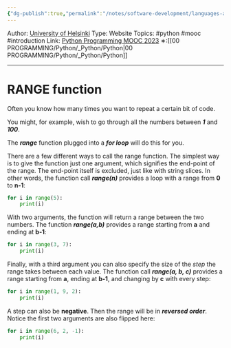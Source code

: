 ```yaml
---
{"dg-publish":true,"permalink":"/notes/software-development/languages-and-frameworks/python/0-python-programming-mooc/introduction/part-4/03-definite-iteration/03-the-function-range/","created":"2025-07-13T15:25:05.706+08:00"}
---
```


Author: [University of Helsinki](https://programming-23.mooc.fi/)
Type: Website
Topics: #python #mooc  #introduction
Link: [Python Programming MOOC 2023](https://programming-23.mooc.fi/)
∗:[[00 PROGRAMMING/Python/_Python/Python\|00 PROGRAMMING/Python/_Python/Python]] 

---
# RANGE function
Often you know how many times you want to repeat a certain bit of code. 

You might, for example, wish to go through all the numbers between ___1___ and ___100___. 

The ___range___ function plugged into a ___for loop___ will do this for you.

There are a few different ways to call the range function. 
The simplest way is to give the function just one argument, which signifies the end-point of the range. The end-point itself is excluded, just like with string slices. 
In other words, the function call ___range(n)___ provides a loop with a range from __0__ to __n-1__:

```python
for i in range(5):
    print(i)
```
With two arguments, the function will return a range between the two numbers. 
The function ___range(a,b)___ provides a range starting from __a__ and ending at __b-1__:

```python
for i in range(3, 7):
    print(i)
```

Finally, with a third argument you can also specify the size of the _step_ the range takes between each value. The function call ___range(a, b, c)___ provides a range starting from __a__, ending at __b-1__, and changing by __c__ with every step:

```python
for i in range(1, 9, 2):
    print(i)
```

A step can also be __negative__. 
Then the range will be in ___reversed order___. 
Notice the first two arguments are also flipped here:

```python
for i in range(6, 2, -1):
    print(i)
```